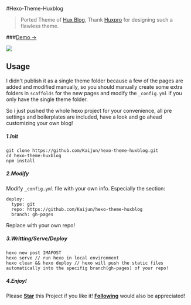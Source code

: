 #Hexo-Theme-Huxblog

> Ported Theme of [Hux Blog](https://github.com/Huxpro/huxpro.github.io), Thank [Huxpro](https://github.com/Huxpro) for designing such a flawless theme.

###[Demo &rarr;](http://kaijun.rocks/hexo-theme-huxblog/)


![](http://huangxuan.me/img/blog-desktop.jpg)

## Usage

I didn't publish it as a single theme folder because a few of the pages are added and modified manually, so you should manually create some extra folders in `scaffolds` for the new pages and modify the `_config.yml` if you only have the single theme folder.

So i just pushed the whole hexo project for your convenience, all pre settings and boilerplates are included, have a look and go ahead customizing your own blog!

##### 1.Init

```
git clone https://github.com/Kaijun/hexo-theme-huxblog.git
cd hexo-theme-huxblog
npm install
```

##### 2.Modify
Modify `_config.yml` file with your own info.
Especially the section:

```
deploy:
  type: git
  repo: https://github.com/Kaijun/hexo-theme-huxblog
  branch: gh-pages
```
Replace with your own repo!

##### 3.Writting/Serve/Deploy

```
hexo new post IMAPOST
hexo serve // run hexo in local environment
hexo clean && hexo deploy // hexo will push the static files automatically into the specifig branch(gh-pages) of your repo!
```

##### 4.Enjoy!
Please [**Star**](https://github.com/kaijun/hexo-theme-huxblog/stargazers) this Project if you like it! [**Following**](https://github.com/Kaijun) would also be appreciated!
